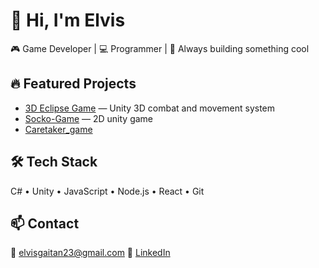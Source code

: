 # 👋 Hi, I'm Elvis
🎮 Game Developer | 💻 Programmer | 🚀 Always building something cool

## 🔥 Featured Projects
- [3D Eclipse Game](https://github.com/Egaytan23/Eclipse_engine_Return) — Unity 3D combat and movement system
- [Socko-Game](https://github.com/Egaytan23/Socko) — 2D unity game
- [Caretaker_game](https://github.com/Egaytan23/Caretaker_445Project)
## 🛠️ Tech Stack
C# • Unity • JavaScript • Node.js • React • Git

## 📫 Contact
📧 elvisgaitan23@gmail.com
🔗 [LinkedIn](https://linkedin.com/in/elvisg)
